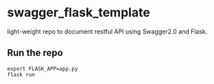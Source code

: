 # swagger_flask_template
light-weight repo to document restful API using Swagger2.0 and Flask. 

## Run the repo

```
export FLASK_APP=app.py
flask run
```
